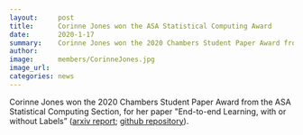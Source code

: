 ```yaml
---
layout:     post
title:      Corinne Jones won the ASA Statistical Computing Award
date:       2020-1-17
summary:    Corinne Jones won the 2020 Chambers Student Paper Award from the ASA Statistical Computing Section, for her paper "End-to-end Learning, with or without Labels” (<a href='https://arxiv.org/abs/1912.12979'>arxiv report</a>; <a href='https://github.com/cjones6/xsdc'>github repository</a>).
author:     
image:      members/CorinneJones.jpg
image_url:  
categories: news
---
```

Corinne Jones won the 2020 Chambers Student Paper Award from the ASA Statistical Computing Section, for her paper "End-to-end Learning,
with or without Labels” ([arxiv report](https://arxiv.org/abs/1912.12979); [github repository](https://github.com/cjones6/xsdc)).
